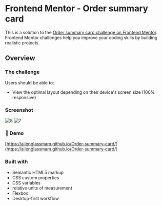 # Frontend Mentor - Order summary card

This is a solution to the [Order summary card challenge on Frontend Mentor](https://www.frontendmentor.io/challenges/order-summary-component-QlPmajDUj). Frontend Mentor challenges help you improve your coding skills by building realistic projects. 

## Overview

### The challenge

Users should be able to:

- View the optimal layout depending on their device's screen size (100% responsive)

### Screenshot

![8](https://user-images.githubusercontent.com/110137453/220748424-c3e3e4c9-16bd-4e27-a9f8-8c3677ada10c.jpg)
![7](https://user-images.githubusercontent.com/110137453/220748443-fd6092dc-b2ca-4bda-a692-aaba1ab4597b.jpg)

### 🚀 Demo

[https://ailenglassmam.github.io/Order-summary-card/](https://ailenglassmam.github.io/Order-summary-card/)

### Built with

- Semantic HTML5 markup
- CSS custom properties
- CSS variables
- relative units of measurement
- Flexbox
- Desktop-first workflow
